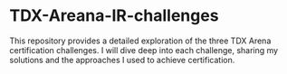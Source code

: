# TDX-Areana-IR-challenges
This repository provides a detailed exploration of the three TDX Arena certification challenges. I will dive deep into each challenge, sharing my solutions and the approaches I used to achieve certification.
